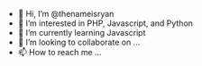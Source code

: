 - 👋 Hi, I’m @thenameisryan
- 👀 I’m interested in PHP, Javascript, and Python
- 🌱 I’m currently learning Javascript
- 💞️ I’m looking to collaborate on ...
- 📫 How to reach me ...

<!---
thenameisryan/thenameisryan is a ✨ special ✨ repository because its `README.md` (this file) appears on your GitHub profile.
You can click the Preview link to take a look at your changes.
--->
